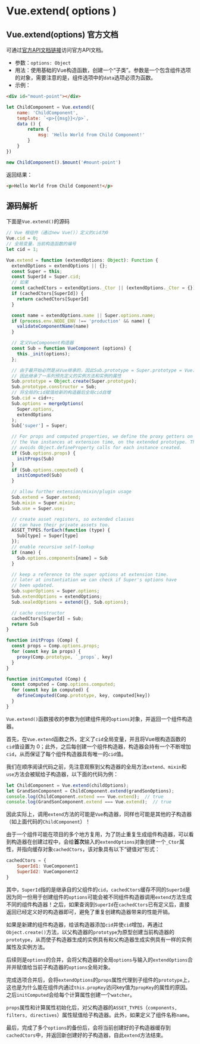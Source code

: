 # Vue.extend( options )

## Vue.extend(options) 官方文档
可通过[官方API文档链接](https://cn.vuejs.org/v2/api/#Vue-extend)访问官方API文档。

- 参数：``options: Object``
- 用法：使用基础的Vue构造函数，创建一个“子类”。参数是一个包含组件选项的对象，需要注意的是，组件选项中的``data``选项必须为函数。
- 示例：
```html
<div id="mount-point"></div>
```
```js
let ChildComponent = Vue.extend({
    name: 'ChildComponent',
    template: `<p>{{msg}}</p>`,
    data () {
        return {
            msg: 'Hello World from Child Component!'
        }
    }
})

new ChildComponent().$mount('#mount-point')
```
返回结果：

```html
<p>Hello World from Child Component!</p>
```

## 源码解析
下面是``Vue.extend()``的源码
```js
// Vue 根组件（通过new Vue()）定义的cid为0
Vue.cid = 0;
// 全局变量，当前构造函数的编号
let cid = 1;

Vue.extend = function (extendOptions: Object): Function {
  extendOptions = extendOptions || {};
  const Super = this;
  const SuperId = Super.cid;
  // 如果
  const cachedCtors = extendOptions._Ctor || (extendOptions._Ctor = {});
  if (cachedCtors[SuperId]) {
    return cachedCtors[SuperId]
  }

  const name = extendOptions.name || Super.options.name;
  if (process.env.NODE_ENV !== 'production' && name) {
    validateComponentName(name)
  }

  // 定义VueComponent构造器
  const Sub = function VueComponent (options) {
    this._init(options);
  };

  // 由于最开始必然是从Vue继承的，因此Sub.prototype = Super.prototype = Vue.prototype
  // 因此继承了一系列预先定义的实例方法和实例的属性
  Sub.prototype = Object.create(Super.prototype);
  Sub.prototype.constructor = Sub;
  // 将全局的cid赋值给新的构造器后全局cid自增
  Sub.cid = cid++;
  Sub.options = mergeOptions(
    Super.options,
    extendOptions
  );
  Sub['super'] = Super;

  // For props and computed properties, we define the proxy getters on
  // the Vue instances at extension time, on the extended prototype. This
  // avoids Object.defineProperty calls for each instance created.
  if (Sub.options.props) {
    initProps(Sub)
  }
  if (Sub.options.computed) {
    initComputed(Sub)
  }

  // allow further extension/mixin/plugin usage
  Sub.extend = Super.extend;
  Sub.mixin = Super.mixin;
  Sub.use = Super.use;

  // create asset registers, so extended classes
  // can have their private assets too.
  ASSET_TYPES.forEach(function (type) {
    Sub[type] = Super[type]
  });
  // enable recursive self-lookup
  if (name) {
    Sub.options.components[name] = Sub
  }

  // keep a reference to the super options at extension time.
  // later at instantiation we can check if Super's options have
  // been updated.
  Sub.superOptions = Super.options;
  Sub.extendOptions = extendOptions;
  Sub.sealedOptions = extend({}, Sub.options);

  // cache constructor
  cachedCtors[SuperId] = Sub;
  return Sub
}

function initProps (Comp) {
  const props = Comp.options.props;
  for (const key in props) {
    proxy(Comp.prototype, `_props`, key)
  }
}

function initComputed (Comp) {
  const computed = Comp.options.computed;
  for (const key in computed) {
    defineComputed(Comp.prototype, key, computed[key])
  }
}
```
``Vue.extend()``函数接收的参数为创建组件用的``options``对象，并返回一个组件构造器。

首先，在``Vue.extend``函数之外，定义了``cid``全局变量，并且将Vue根构造函数的``cid``值设置为 0；此外，之后每创建一个组件构造器，构造器会持有一个不断增加``cid``，从而保证了每个组件构造器具有唯一的``cid``值。

我们在顺序阅读代码之前，先注意观察到父构造器的全局方法``extend``、``mixin``和``use``方法会被赋给子构造器，以下面的代码为例：
```js
let ChildComponent = Vue.extend(childOptions);
let GrandSonComponent = ChildComponent.extend(grandSonOptions);
console.log(ChildComponent.extend === Vue.extend);  // true
console.log(GrandSonComponent.extend === Vue.extend);  // true
```

因此实际上，调用``extend``方法的可能是``Vue``构造器，同样也可能是其他的子构造器（如上面代码的``ChildComponent``）！

由于一个组件可能在项目的多个地方复用，为了防止重复生成组件构造器，可以看到构造器在创建过程中，会给**首次**输入的``extendOptions``对象创建一个``_Ctor``属性，并指向缓存对象``cachedCtors``，该对象具有以下“键值对”形式：
```js
cachedCtors = {
    SuperId1: VueComponent1
    SuperId2: VueComponent2
}
```
其中，``SuperId``指的是继承自的父组件的``cid``，``cachedCtors``缓存不同的``SuperId``是因为同一份用于创建组件的``options``可能会被不同组件构造器调用``extend``方法生成不同的组件构造器！之后，如果查询到``SuperId``在``cachedCtors``已有定义后，直接返回已经定义好的构造器即可，避免了重复创建构造器带来的性能开销。

如果是新建的组件构造器，给该构造器添加``cid``并使``cid``增加，再通过``Object.create()``方法，以父构造器的``prototype``为原型创建当前构造器的``prototype``，从而使子构造器生成的实例具有和父构造器生成实例具有一样的实例属性及实例方法。

后续则是``options``的合并，会将父构造器的全局``options``与输入的``extendOptions``合并并赋值给当前子构造器的``options``全局对象。

完成选项合并后，会将``extendOptions``的``props``属性代理到子组件的``prototype``上，这也是为什么能在组件内通过``this.propKey``访问key值为``propKey``的属性的原因。之后``initComputed``会给每个计算属性创建一个``watcher``。

``props``属性和计算属性初始化后，对父构造器的``ASSET_TYPES``（``components, filters, directives``）属性赋值给子构造器。此外，如果定义了组件名称``name``。

最后，完成了多个``options``的备份后，会将当前创建好的子构造器缓存到``cachedCtors``中，并返回新创建好的子构造器，自此``extend``方法结束。